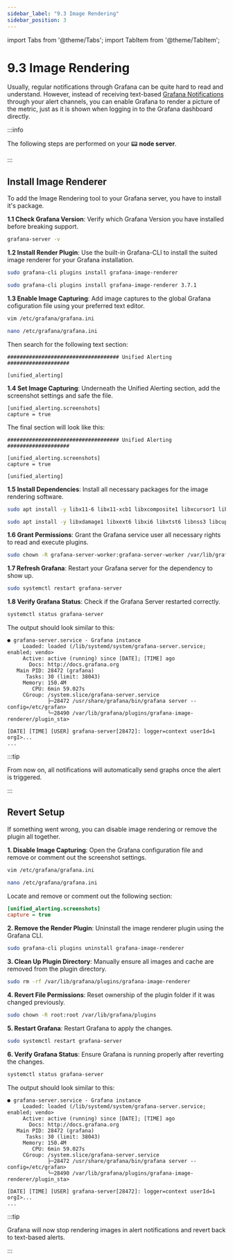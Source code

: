 ```yaml
---
sidebar_label: "9.3 Image Rendering"
sidebar_position: 3
---
```


import Tabs from '@theme/Tabs';
import TabItem from '@theme/TabItem';

# 9.3 Image Rendering

Usually, regular notifications through Grafana can be quite hard to read and understand. However, instead of receiving text-based [Grafana Notifications](/docs/guides/alert-systems/grafana-notifications.md) through your alert channels, you can enable Grafana to render a picture of the metric, just as it is shown when logging in to the Grafana dashboard directly.

:::info

The following steps are performed on your 📟 **node server**.

:::

## Install Image Renderer

To add the Image Rendering tool to your Grafana server, you have to install it's package.

**1.1 Check Grafana Version**: Verify which Grafana Version you have installed before breaking support.

```sh
grafana-server -v
```

**1.2 Install Render Plugin**: Use the built-in Grafana-CLI to install the suited image renderer for your Grafana installation.

<Tabs groupId="grafana">
  <TabItem value="latest" label="Latest Grafana Version" default>

```sh
sudo grafana-cli plugins install grafana-image-renderer
```

</TabItem> <TabItem value="9.5.2" label="Grafana Version 9.5.2">

```sh
sudo grafana-cli plugins install grafana-image-renderer 3.7.1
```

</TabItem>
</Tabs>

**1.3 Enable Image Capturing**: Add image captures to the global Grafana cofiguration file using your preferred text editor.

<Tabs groupId="editor">
  <TabItem value="vim" label="Vim" default>

```sh
vim /etc/grafana/grafana.ini
```

</TabItem> <TabItem value="nano" label="Nano">

```sh
nano /etc/grafana/grafana.ini
```

</TabItem>
</Tabs>

Then search for the following text section:

```text
#################################### Unified Alerting ####################

[unified_alerting]
```

**1.4 Set Image Capturing**: Underneath the Unified Alerting section, add the screenshot settings and safe the file.

```text
[unified_alerting.screenshots]
capture = true
```

The final section will look like this:

```text
#################################### Unified Alerting ####################

[unified_alerting.screenshots]
capture = true

[unified_alerting]
```

**1.5 Install Dependencies**: Install all necessary packages for the image rendering software.

<Tabs groupId="os">
  <TabItem value="ubuntu" label="Ubuntu" default>

```sh
sudo apt install -y libx11-6 libx11-xcb1 libxcomposite1 libxcursor1 libxdamage1 libxext6 libxfixes3 libxi6 libxrender1 libxtst6 libglib2.0-0 libnss3 libcups2  libdbus-1-3 libxss1 libxrandr2 libgtk-3-0 libasound2 libxcb-dri3-0 libgbm1 libxshmfence1
```

</TabItem> <TabItem value="debian" label="Debian">

```sh
sudo apt install -y libxdamage1 libxext6 libxi6 libxtst6 libnss3 libcups2 libxss1 libxrandr2 libasound2 libatk1.0-0 libatk-bridge2.0-0 libpangocairo-1.0-0 libpango-1.0-0 libcairo2 libatspi2.0-0 libgtk3.0-cil libgdk3.0-cil libx11-xcb-dev libgbm1 libxshmfence1
```

</TabItem>
</Tabs>

**1.6 Grant Permissions**: Grant the Grafana service user all necessary rights to read and execute plugins.

```sh
sudo chown -R grafana-server-worker:grafana-server-worker /var/lib/grafana/plugins
```

**1.7 Refresh Grafana**: Restart your Grafana server for the dependency to show up.

```sh
sudo systemctl restart grafana-server
```

**1.8 Verify Grafana Status**: Check if the Grafana Server restarted correctly.

```sh
systemctl status grafana-server
```

The output should look similar to this:

```text
● grafana-server.service - Grafana instance
     Loaded: loaded (/lib/systemd/system/grafana-server.service; enabled; vendo>
     Active: active (running) since [DATE]; [TIME] ago
       Docs: http://docs.grafana.org
   Main PID: 28472 (grafana)
      Tasks: 30 (limit: 38043)
     Memory: 150.4M
        CPU: 6min 59.027s
     CGroup: /system.slice/grafana-server.service
             ├─28472 /usr/share/grafana/bin/grafana server --config=/etc/grafan>
             └─28490 /var/lib/grafana/plugins/grafana-image-renderer/plugin_sta>

[DATE] [TIME] [USER] grafana-server[28472]: logger=context userId=1 orgI>...
...
```

:::tip

From now on, all notifications will automatically send graphs once the alert is triggered.

:::

## Revert Setup

If something went wrong, you can disable image rendering or remove the plugin all together.

**1. Disable Image Capturing**: Open the Grafana configuration file and remove or comment out the screenshot settings.

<Tabs groupId="editor">
  <TabItem value="vim" label="Vim" default>

```sh
vim /etc/grafana/grafana.ini
```

</TabItem> <TabItem value="nano" label="Nano">

```sh
nano /etc/grafana/grafana.ini
```

</TabItem>
</Tabs>

Locate and remove or comment out the following section:

```ini
[unified_alerting.screenshots]
capture = true
```

**2. Remove the Render Plugin**: Uninstall the image renderer plugin using the Grafana CLI.

```sh
sudo grafana-cli plugins uninstall grafana-image-renderer
```

**3. Clean Up Plugin Directory**: Manually ensure all images and cache are removed from the plugin directory.

```sh
sudo rm -rf /var/lib/grafana/plugins/grafana-image-renderer
```

**4. Revert File Permissions**: Reset ownership of the plugin folder if it was changed previously.

```sh
sudo chown -R root:root /var/lib/grafana/plugins
```

**5. Restart Grafana**: Restart Grafana to apply the changes.

```sh
sudo systemctl restart grafana-server
```

**6. Verify Grafana Status**: Ensure Grafana is running properly after reverting the changes.

```sh
systemctl status grafana-server
```

The output should look similar to this:

```text
● grafana-server.service - Grafana instance
     Loaded: loaded (/lib/systemd/system/grafana-server.service; enabled; vendo>
     Active: active (running) since [DATE]; [TIME] ago
       Docs: http://docs.grafana.org
   Main PID: 28472 (grafana)
      Tasks: 30 (limit: 38043)
     Memory: 150.4M
        CPU: 6min 59.027s
     CGroup: /system.slice/grafana-server.service
             ├─28472 /usr/share/grafana/bin/grafana server --config=/etc/grafan>
             └─28490 /var/lib/grafana/plugins/grafana-image-renderer/plugin_sta>

[DATE] [TIME] [USER] grafana-server[28472]: logger=context userId=1 orgI>...
...
```

:::tip

Grafana will now stop rendering images in alert notifications and revert back to text-based alerts.

:::
